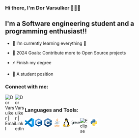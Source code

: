 ### Hi there, I'm Dor Varsulker  👋👋👋



## I'm a Software engineering student and a programming enthusiast!!

- 🌱 I’m currently learning everything 🤣

- 🥅 2024 Goals: Contribute more to Open Source projects

- ⚡ Finish my degree

- 🔭 A student position



### Connect with me:

<a href = "mailto: dvarsul@gmail.com">
<img align="left" alt="Dor Varsulker | Email" width="32px" src="https://cdn.jsdelivr.net/npm/simple-icons@v3/icons/gmail.svg" /></a>

<a href="[https://www.linkedin.com/in/arik-skigin/](https://www.linkedin.com/in/dor-varsulker-91153b1b0/)">
<img align="left" alt="Dor Varsulker | LinkedIn" width="32px" src="https://cdn.jsdelivr.net/npm/simple-icons@v3/icons/linkedin.svg" />
</a>



<br />

### Languages and Tools:

<img align="left" alt="Visual Studio Code" width="30px" src="https://raw.githubusercontent.com/github/explore/80688e429a7d4ef2fca1e82350fe8e3517d3494d/topics/visual-studio-code/visual-studio-code.png" />
<img align="left" alt="C" width="30px" src="https://raw.githubusercontent.com/github/explore/80688e429a7d4ef2fca1e82350fe8e3517d3494d/topics/c/c.png" /> 
<img align="left" alt="C++" width="30px" src="https://raw.githubusercontent.com/github/explore/80688e429a7d4ef2fca1e82350fe8e3517d3494d/topics/cpp/cpp.png" />
<img align="left" alt="Java" width="30px" src="https://raw.githubusercontent.com/github/explore/06c46459e7947f7f7ef7b4e2d8a6a3bcd7b2e2d2/topics/java/java.png" />
<img align="left" alt="Linux" width="30px" src="https://raw.githubusercontent.com/github/explore/06c46459e7947f7f7ef7b4e2d8a6a3bcd7b2e2d2/topics/linux/linux.png"/> 
<img align="left" alt="Bash" width="30px" src="https://raw.githubusercontent.com/github/explore/06c46459e7947f7f7ef7b4e2d8a6a3bcd7b2e2d2/topics/bash/bash.png" /> 

<img align="left" alt="Eclipse" width="30px" src="https://raw.githubusercontent.com/github/explore/06c46459e7947f7f7ef7b4e2d8a6a3bcd7b2e2d2/topics/eclipse/eclipse.png" /> 
<img align="left" alt="Eclipse" width="30px" 
src="https://raw.githubusercontent.com/github/explore/e94815998e4e0713912fed477a1f346ec04c3da2/topics/python/python.png" />

